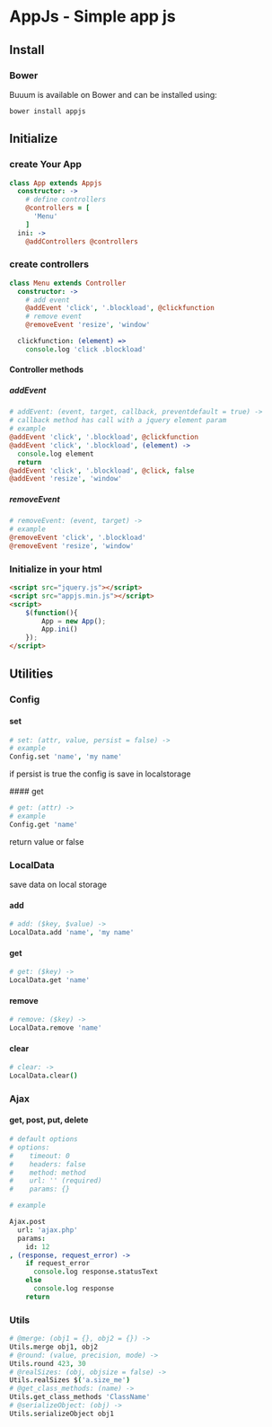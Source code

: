 AppJs - Simple app js
===========================

## Install

### Bower

Buuum is available on Bower and can be installed using:

```
bower install appjs
```

## Initialize
### create Your App
```coffeescript
class App extends Appjs
  constructor: ->
    # define controllers
    @controllers = [
      'Menu'
    ]
  ini: ->
    @addControllers @controllers
```
### create controllers
```coffeescript
class Menu extends Controller
  constructor: ->
    # add event
    @addEvent 'click', '.blockload', @clickfunction
    # remove event
    @removeEvent 'resize', 'window'

  clickfunction: (element) =>
    console.log 'click .blockload'
```

#### Controller methods
##### addEvent
```coffeescript
# addEvent: (event, target, callback, preventdefault = true) ->
# callback method has call with a jquery element param
# example
@addEvent 'click', '.blockload', @clickfunction
@addEvent 'click', '.blockload', (element) ->
  console.log element
  return
@addEvent 'click', '.blockload', @click, false
@addEvent 'resize', 'window'
```

##### removeEvent
```coffeescript
# removeEvent: (event, target) ->
# example
@removeEvent 'click', '.blockload'
@removeEvent 'resize', 'window'
```

### Initialize in your html
```html
<script src="jquery.js"></script>
<script src="appjs.min.js"></script>
<script>
    $(function(){ 
        App = new App(); 
        App.ini()
    });
</script>
```

## Utilities

### Config
#### set
```coffeescript
# set: (attr, value, persist = false) ->
# example
Config.set 'name', 'my name'
```
if persist is true the config is save in localstorage

#### get
```coffeescript
# get: (attr) ->
# example
Config.get 'name'
```
return value or false

### LocalData
save data on local storage
#### add
```coffeescript
# add: ($key, $value) ->
LocalData.add 'name', 'my name'
```
#### get
```coffeescript
# get: ($key) ->
LocalData.get 'name'
```
#### remove
```coffeescript
# remove: ($key) ->
LocalData.remove 'name'
```
#### clear
```coffeescript
# clear: ->
LocalData.clear()
```

### Ajax

#### get, post, put, delete
```coffeescript
# default options
# options:
#    timeout: 0
#    headers: false
#    method: method
#    url: '' (required)
#    params: {}

# example

Ajax.post
  url: 'ajax.php'
  params:
    id: 12
, (response, request_error) ->
    if request_error
      console.log response.statusText
    else
      console.log response
    return

```


### Utils
```coffeescript
# @merge: (obj1 = {}, obj2 = {}) ->
Utils.merge obj1, obj2
# @round: (value, precision, mode) ->
Utils.round 423, 30
# @realSizes: (obj, objsize = false) ->
Utils.realSizes $('a.size_me')
# @get_class_methods: (name) ->
Utils.get_class_methods 'ClassName'
# @serializeObject: (obj) ->
Utils.serializeObject obj1
```